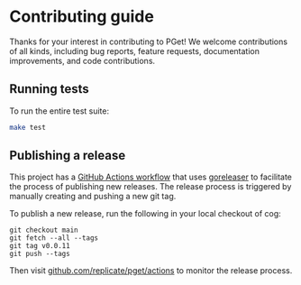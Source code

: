 # Contributing guide

Thanks for your interest in contributing to PGet! We welcome contributions of all kinds, including bug reports, feature requests, documentation improvements, and code contributions.

## Running tests

To run the entire test suite:

```sh
make test
```

## Publishing a release

This project has a [GitHub Actions workflow](https://github.com/replicate/pget/blob/63220e619c6111a11952e40793ff4efed76a050e/.github/workflows/ci.yaml#L81:L81) that uses [goreleaser](https://goreleaser.com/quick-start/#quick-start) to facilitate the process of publishing new releases. The release process is triggered by manually creating and pushing a new git tag.

To publish a new release, run the following in your local checkout of cog:

```console
git checkout main
git fetch --all --tags
git tag v0.0.11
git push --tags
```

Then visit [github.com/replicate/pget/actions](https://github.com/replicate/pget/actions) to monitor the release process.